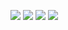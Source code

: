 ![](/images/Volapük-vo.wikibooks.org.png)
![](/images/Volapük-vo.wikipedia.org.png)
![](/images/Volapük-vo.wikiquote.org.png)
![](/images/Volapük-vo.wiktionary.org.png)